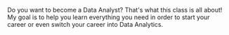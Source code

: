 Do you want to become a Data Analyst? That's what this class is all about!
My goal is to help you learn everything you need in order to start your career or even switch your career into Data Analytics.
